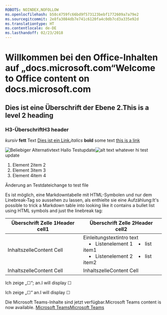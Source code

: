 ```yaml
---
ROBOTS: NOINDEX,NOFOLLOW
ms.openlocfilehash: b58c4759fc66bd9f573123bebf1772609a7a79e2
ms.sourcegitcommit: 2e8fa3084db7e741c6120fa4c0db7cd3a335e92d
ms.translationtype: HT
ms.contentlocale: de-DE
ms.lasthandoff: 02/23/2018
---
```

# <a name="welcome-to-office-content-on-docsmicrosoftcom"></a><span data-ttu-id="595ba-101">Willkommen bei den Office-Inhalten auf „docs.microsoft.com“</span><span class="sxs-lookup"><span data-stu-id="595ba-101">Welcome to Office content on docs.microsoft.com</span></span>
## <a name="this-is-a-level-2-heading"></a><span data-ttu-id="595ba-102">Dies ist eine Überschrift der Ebene 2.</span><span class="sxs-lookup"><span data-stu-id="595ba-102">This is a level 2 heading</span></span>
### <a name="h3-header"></a><span data-ttu-id="595ba-103">H3-Überschrift</span><span class="sxs-lookup"><span data-stu-id="595ba-103">H3 header</span></span>

<span data-ttu-id="595ba-104">*kursiv*
**fett** Text [Dies ist ein Link.](Office-365-groups.md)</span><span class="sxs-lookup"><span data-stu-id="595ba-104">*italics*
**bold** some text [this is a link](Office-365-groups.md)</span></span>

<span data-ttu-id="595ba-105">![Beliebiger Alternativtext](media/Overview-Microsoft-Teams-image1.png) Hallo Testupdate</span><span class="sxs-lookup"><span data-stu-id="595ba-105">![alt text whatever](media/Overview-Microsoft-Teams-image1.png) hi test update</span></span>
1. <span data-ttu-id="595ba-106">Element 2</span><span class="sxs-lookup"><span data-stu-id="595ba-106">item 2</span></span>
2. <span data-ttu-id="595ba-107">Element 3</span><span class="sxs-lookup"><span data-stu-id="595ba-107">item 3</span></span>
3. <span data-ttu-id="595ba-108">Element 4</span><span class="sxs-lookup"><span data-stu-id="595ba-108">item 4</span></span>


<span data-ttu-id="595ba-109">Änderung an Testdatei</span><span class="sxs-lookup"><span data-stu-id="595ba-109">change to test file</span></span>


<span data-ttu-id="595ba-110">Es ist möglich, eine Markdowntabelle mit HTML-Symbolen und nur dem Linebreak-Tag so aussehen zu lassen, als enthielte sie eine Aufzählung:</span><span class="sxs-lookup"><span data-stu-id="595ba-110">It's possible to trick a Markdown table into looking like it contains a bullet list using HTML symbols and just the linebreak tag:</span></span>

| <span data-ttu-id="595ba-111">Überschrift Zelle 1</span><span class="sxs-lookup"><span data-stu-id="595ba-111">Header cell1</span></span> | <span data-ttu-id="595ba-112">Überschrift Zelle 2</span><span class="sxs-lookup"><span data-stu-id="595ba-112">Header cell2</span></span> |
| ---          | ---          |
| <span data-ttu-id="595ba-113">Inhaltszelle</span><span class="sxs-lookup"><span data-stu-id="595ba-113">Content Cell</span></span> |<span data-ttu-id="595ba-114">Einleitungstext</span><span class="sxs-lookup"><span data-stu-id="595ba-114">intro text</span></span> <br><span data-ttu-id="595ba-115">&nbsp;&nbsp;&nbsp; &bull;&nbsp;&nbsp; Listenelement 1</span><span class="sxs-lookup"><span data-stu-id="595ba-115">&nbsp;&nbsp;&nbsp; &bull;&nbsp;&nbsp; list item1</span></span><br> <span data-ttu-id="595ba-116">&nbsp;&nbsp;&nbsp; &bull;&nbsp;&nbsp; Listenelement 2</span><span class="sxs-lookup"><span data-stu-id="595ba-116">&nbsp;&nbsp;&nbsp; &bull;&nbsp;&nbsp; list item2</span></span>     |
| <span data-ttu-id="595ba-117">Inhaltszelle</span><span class="sxs-lookup"><span data-stu-id="595ba-117">Content Cell</span></span> | <span data-ttu-id="595ba-118">Inhaltszelle</span><span class="sxs-lookup"><span data-stu-id="595ba-118">Content Cell</span></span> |

<p><span data-ttu-id="595ba-119">Ich zeige „&#9744“; an.</span><span class="sxs-lookup"><span data-stu-id="595ba-119">I will display &#9744;</span></span></p>
<p><span data-ttu-id="595ba-120">Ich zeige „&#x2610;“ an.</span><span class="sxs-lookup"><span data-stu-id="595ba-120">I will display &#x2610;</span></span></p>


<span data-ttu-id="595ba-121">Die Microsoft Teams-Inhalte sind jetzt verfügbar.</span><span class="sxs-lookup"><span data-stu-id="595ba-121">Microsoft Teams content is now available.</span></span>
[<span data-ttu-id="595ba-122">Microsoft Teams</span><span class="sxs-lookup"><span data-stu-id="595ba-122">Microsoft Teams</span></span>](https://docs.microsoft.com/MicrosoftTeams)
